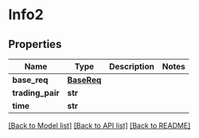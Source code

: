# Info2

## Properties
Name | Type | Description | Notes
------------ | ------------- | ------------- | -------------
**base_req** | [**BaseReq**](BaseReq.md) |  | 
**trading_pair** | **str** |  | 
**time** | **str** |  | 

[[Back to Model list]](../README.md#documentation-for-models) [[Back to API list]](../README.md#documentation-for-api-endpoints) [[Back to README]](../README.md)


